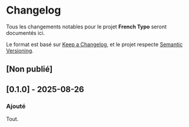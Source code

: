 # Changelog
Tous les changements notables pour le projet **French Typo** seront documentés ici.

Le format est basé sur [Keep a Changelog](https://keepachangelog.com/fr/), et le projet respecte [Semantic Versioning](https://semver.org/lang/fr/).

## [Non publié]

## [0.1.0] - 2025-08-26

### Ajouté

Tout.